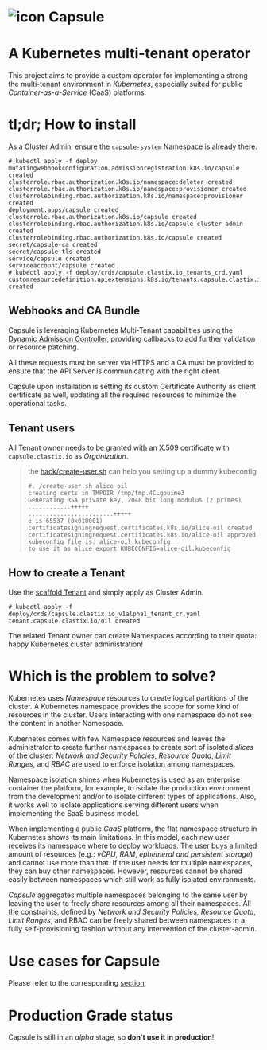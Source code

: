 # ![icon](assets/logo/space-capsule3.png) Capsule

# A Kubernetes multi-tenant operator

This project aims to provide a custom operator for implementing a strong
the multi-tenant environment in _Kubernetes_, especially suited for public
_Container-as-a-Service_ (CaaS) platforms.

# tl;dr; How to install

As a Cluster Admin, ensure the `capsule-system` Namespace is already there.

```
# kubectl apply -f deploy
mutatingwebhookconfiguration.admissionregistration.k8s.io/capsule created
clusterrole.rbac.authorization.k8s.io/namespace:deleter created
clusterrole.rbac.authorization.k8s.io/namespace:provisioner created
clusterrolebinding.rbac.authorization.k8s.io/namespace:provisioner created
deployment.apps/capsule created
clusterrole.rbac.authorization.k8s.io/capsule created
clusterrolebinding.rbac.authorization.k8s.io/capsule-cluster-admin created
clusterrolebinding.rbac.authorization.k8s.io/capsule created
secret/capsule-ca created
secret/capsule-tls created
service/capsule created
serviceaccount/capsule created
# kubectl apply -f deploy/crds/capsule.clastix.io_tenants_crd.yaml
customresourcedefinition.apiextensions.k8s.io/tenants.capsule.clastix.io created
```

## Webhooks and CA Bundle

Capsule is leveraging Kubernetes Multi-Tenant capabilities using the
[Dynamic Admission Controller](https://kubernetes.io/docs/reference/access-authn-authz/extensible-admission-controllers/),
providing callbacks to add further validation or resource patching.

All these requests must be server via HTTPS and a CA must be provided to ensure that
the API Server is communicating with the right client.

Capsule upon installation is setting its custom Certificate Authority as
client certificate as well, updating all the required resources to minimize
the operational tasks.

## Tenant users

All Tenant owner needs to be granted with an X.509 certificate with
`capsule.clastix.io` as _Organization_.

> the [hack/create-user.sh](hack/create-user.sh) can help you setting up a
> dummy kubeconfig
>
> ```
> #. /create-user.sh alice oil
> creating certs in TMPDIR /tmp/tmp.4CLgpuime3 
> Generating RSA private key, 2048 bit long modulus (2 primes)
> ............+++++
> ........................+++++
> e is 65537 (0x010001)
> certificatesigningrequest.certificates.k8s.io/alice-oil created
> certificatesigningrequest.certificates.k8s.io/alice-oil approved
> kubeconfig file is: alice-oil.kubeconfig
> to use it as alice export KUBECONFIG=alice-oil.kubeconfig
> ```

## How to create a Tenant

Use the [scaffold Tenant](deploy/crds/capsule.clastix.io_v1alpha1_tenant_cr.yaml)
and simply apply as Cluster Admin.

```
# kubectl apply -f deploy/crds/capsule.clastix.io_v1alpha1_tenant_cr.yaml
tenant.capsule.clastix.io/oil created
```

The related Tenant owner can create Namespaces according to their quota:
happy Kubernetes cluster administration!

# Which is the problem to solve?

Kubernetes uses _Namespace_ resources to create logical partitions of the
cluster. A Kubernetes namespace provides the scope for some kind of resources
in the cluster. Users interacting with one namespace do not see the content in
another Namespace.

Kubernetes comes with few Namespace resources and leaves the administrator to
create further namespaces to create sort of isolated *slices* of the
cluster: _Network and Security Policies_, _Resource Quota_, _Limit Ranges_, and
_RBAC_ are used to enforce isolation among namespaces.

Namespace isolation shines when Kubernetes is used as an enterprise container
the platform, for example, to isolate the production environment from the
development and/or to isolate different types of applications.
Also, it works well to isolate applications serving different users when
implementing the SaaS business model. 

When implementing a public _CaaS_ platform, the flat namespace structure in
Kubernetes shows its main limitations. In this model, each new user receives
its namespace where to deploy workloads. The user buys a limited amount
of resources (e.g.: _vCPU_, _RAM_, _ephemeral and persistent storage_) and
cannot use more than that.
If the user needs for multiple namespaces, they can buy other namespaces.
However, resources cannot be shared easily between namespaces which still work as
fully isolated environments.

_Capsule_ aggregates multiple namespaces belonging to the same user by leaving
the user to freely share resources among all their namespaces.
All the constraints, defined by _Network and Security Policies_,
_Resource Quota_, _Limit Ranges_, and RBAC can be freely shared between
namespaces in a fully self-provisioning fashion without any intervention of the
cluster-admin.

# Use cases for Capsule

Please refer to the corresponding [section](use_cases.md)

# Production Grade status

Capsule is still in an _alpha_ stage, so **don't use it in production**!
